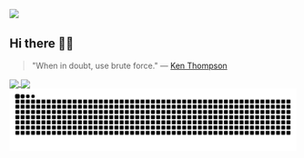 ![](https://komarev.com/ghpvc/?username=g8rdier&color=blueviolet&style=flat)  

## Hi there 🤘🏼

> "When in doubt, use brute force." — [Ken Thompson](https://en.wikipedia.org/wiki/Ken_Thompson)

<a href="https://github.com/g8rdier">
  <img align="center" height="170px" src="https://g8rdiers-github-readme-stats.vercel.app/api?username=g8rdier&show_icons=true&theme=dark&cache_seconds=1" />
</a>
<a href="https://github.com/g8rdier">
  <img align="center" height="170px" src="https://g8rdiers-github-readme-stats.vercel.app/api/top-langs/?username=g8rdier&layout=compact&show_icons=true&theme=dark&cache_seconds=1" />
</a>

<picture>
  <source media="(prefers-color-scheme: dark)" srcset="https://raw.githubusercontent.com/g8rdier/g8rdier/output/github-contribution-grid-snake-dark.svg">
  <source media="(prefers-color-scheme: light)" srcset="https://raw.githubusercontent.com/g8rdier/g8rdier/output/github-contribution-grid-snake.svg">
  <img alt="Snake animation" src="https://raw.githubusercontent.com/g8rdier/g8rdier/output/github-contribution-grid-snake.svg">
</picture>
